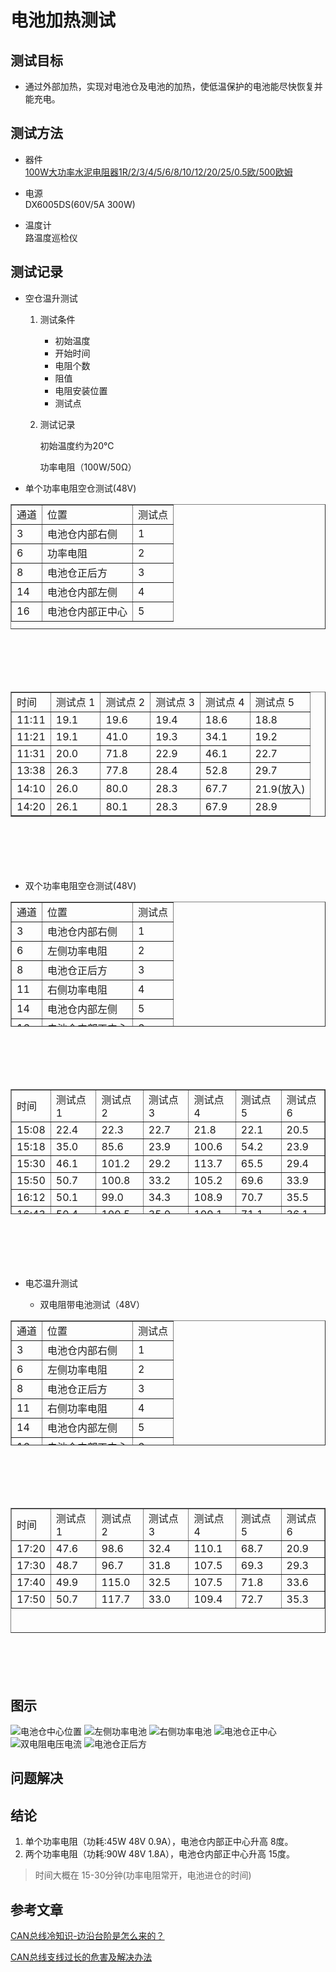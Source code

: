 电池加热测试
==================

## 测试目标
 * 通过外部加热，实现对电池仓及电池的加热，使低温保护的电池能尽快恢复并能充电。

## 测试方法
* 器件  
	[100W大功率水泥电阻器1R/2/3/4/5/6/8/10/12/20/25/0.5欧/500欧姆](https://detail.tmall.com/item.htm?spm=a230r.1.14.23.33f3499frMqEP0&id=609178727903&ns=1&abbucket=9)  

* 电源  
    DX6005DS(60V/5A 300W)  
    
* 温度计  
    路温度巡检仪


## 测试记录

* 空仓温升测试	

     1. 测试条件  
        * 初始温度
        * 开始时间
        * 电阻个数
        * 阻值
        * 电阻安装位置
        * 测试点
    
    
    2. 测试记录  
    
        初始温度约为20℃  
        
        功率电阻（100W/50Ω）
        
    
* 单个功率电阻空仓测试(48V)
<table  border="nore"
        height="200px"
        cellspacing="12"
        width="100%"
        style="margin-bottom:100px">
    <tr>
        <td>通道</td>
        <td>位置</td>
        <td>测试点</td>
    </tr>
    <tr>
        <td>3</td>
        <td>电池仓内部右侧</td>
        <td>1</td>
    </tr>
    <tr>
        <td>6</td>
        <td>功率电阻</td>
        <td>2</td>
    </tr>
    <tr>
        <td>8</td>
        <td>电池仓正后方</td>
        <td>3</td>
    </tr>
    <tr>
        <td>14</td>
        <td>电池仓内部左侧</td>
        <td>4</td>
    </tr>
    <tr>
        <td>16</td>
        <td>电池仓内部正中心</td>
        <td>5</td>
    </tr>
</table>
        

   
              
<table  border="nore"
        height="200px"
        cellspacing="12"
        width="100%"
        style="margin-bottom:100px">
    <tr>
        <td>时间</td>
        <td>测试点 1</td>
        <td>测试点 2</td>
        <td>测试点 3</td>
        <td>测试点 4</td>
        <td>测试点 5</td>
    </tr>
    <tr>
        <td>11:11</td>
        <td>19.1</td>
        <td>19.6</td>
        <td>19.4</td>
        <td>18.6</td>
        <td>18.8</td>
    </tr>
    <tr>
        <td>11:21</td>
        <td>19.1</td>
        <td>41.0</td>
        <td>19.3</td>
        <td>34.1</td>
        <td>19.2</td>
    </tr>
    <tr>
        <td>11:31</td>
        <td>20.0</td>
        <td>71.8</td>
        <td>22.9</td>
        <td>46.1</td>
        <td>22.7</td>
    </tr>
    <tr>
        <td>13:38</td>
        <td>26.3</td>
        <td>77.8</td>
        <td>28.4</td>
        <td>52.8</td>
        <td>29.7</td>
    </tr>
    <tr>
        <td>14:10</td>
        <td>26.0</td>
        <td>80.0</td>
        <td>28.3</td>
        <td>67.7</td>
        <td>21.9(放入)</td>
    </tr>
    <tr>
        <td>14:20</td>
        <td>26.1</td>
        <td>80.1</td>
        <td>28.3</td>
        <td>67.9</td>
        <td>28.9</td>
    </tr>
</table>
    
    
* 双个功率电阻空仓测试(48V)
<table  border="nore"
        height="200px"
        cellspacing="12"
        width="100%"
        style="margin-bottom:100px">
    <tr>
        <td>通道</td>
        <td>位置</td>
        <td>测试点</td>
    </tr>
    <tr>
        <td>3</td>
        <td>电池仓内部右侧</td>
        <td>1</td>
    </tr>
    <tr>
        <td>6</td>
        <td>左侧功率电阻</td>
        <td>2</td>
    </tr>
    <tr>
        <td>8</td>
        <td>电池仓正后方</td>
        <td>3</td>
    </tr>
    <tr>
        <td>11</td>
        <td>右侧功率电阻</td>
        <td>4</td>
    </tr>
    <tr>
        <td>14</td>
        <td>电池仓内部左侧</td>
        <td>5</td>
    </tr>
    <tr>
        <td>16</td>
        <td>电池仓内部正中心</td>
        <td>6</td>
    </tr>
</table>
        
            
<table  border="nore"
        height="200px"
        cellspacing="12"
        width="100%"
        style="margin-bottom:100px">
    <tr>
        <td>时间</td>
        <td>测试点 1</td>
        <td>测试点 2</td>
        <td>测试点 3</td>
        <td>测试点 4</td>
        <td>测试点 5</td>
        <td>测试点6</td>
    </tr>
    <tr>
        <td>15:08</td>
        <td>22.4</td>
        <td>22.3</td>
        <td>22.7</td>
        <td>21.8</td>
        <td>22.1</td>
        <td>20.5</td>
    </tr>
    <tr>
        <td>15:18</td>
        <td>35.0</td>
        <td>85.6</td>
        <td>23.9</td>
        <td>100.6</td>
        <td>54.2</td>
        <td>23.9</td>
    </tr>
    <tr>
        <td>15:30</td>
        <td>46.1</td>
        <td>101.2</td>
        <td>29.2</td>
        <td>113.7</td>
        <td>65.5</td>
        <td>29.4</td>
    </tr>
    <tr>
        <td>15:50</td>
        <td>50.7</td>
        <td>100.8</td>
        <td>33.2</td>
        <td>105.2</td>
        <td>69.6</td>
        <td>33.9</td>
    </tr>
    <tr>
        <td>16:12</td>
        <td>50.1</td>
        <td>99.0</td>
        <td>34.3</td>
        <td>108.9</td>
        <td>70.7</td>
        <td>35.5</td>
    </tr>
    <tr>
        <td>16:43</td>
        <td>50.4</td>
        <td>100.5</td>
        <td>35.0</td>
        <td>109.1</td>
        <td>71.1</td>
        <td>36.1</td>
    </tr>
</table>
        

    
    
* 电芯温升测试

    * 双电阻带电池测试（48V）
<table  border="nore"
        height="200px"
        cellspacing="12"
        width="100%"
        style="margin-bottom:100px">
    <tr>
        <td>通道</td>
        <td>位置</td>
        <td>测试点</td>
    </tr>
    <tr>
        <td>3</td>
        <td>电池仓内部右侧</td>
        <td>1</td>
    </tr>
    <tr>
        <td>6</td>
        <td>左侧功率电阻</td>
        <td>2</td>
    </tr>
    <tr>
        <td>8</td>
        <td>电池仓正后方</td>
        <td>3</td>
    </tr>
    <tr>
        <td>11</td>
        <td>右侧功率电阻</td>
        <td>4</td>
    </tr>
    <tr>
        <td>14</td>
        <td>电池仓内部左侧</td>
        <td>5</td>
    </tr>
    <tr>
        <td>16</td>
        <td>电池仓内部正中心</td>
        <td>6</td>
    </tr>
</table>

<table  border="nore"
        height="200px"
        cellspacing="12"
        width="100%"
        style="margin-bottom:100px">
    <tr>
        <td>时间</td>
        <td>测试点 1</td>
        <td>测试点 2</td>
        <td>测试点 3</td>
        <td>测试点 4</td>
        <td>测试点 5</td>
        <td>测试点6</td>
    </tr>
    <tr>
        <td>17:20</td>
        <td>47.6</td>
        <td>98.6</td>
        <td>32.4</td>
        <td>110.1</td>
        <td>68.7</td>
        <td>20.9</td>
    </tr>
    <tr>
        <td>17:30</td>
        <td>48.7</td>
        <td>96.7</td>
        <td>31.8</td>
        <td>107.5</td>
        <td>69.3</td>
        <td>29.3</td>
    </tr>
    <tr>
        <td>17:40</td>
        <td>49.9</td>
        <td>115.0</td>
        <td>32.5</td>
        <td>107.5</td>
        <td>71.8</td>
        <td>33.6</td>
    </tr>
    <tr>
        <td>17:50</td>
        <td>50.7</td>
        <td>117.7</td>
        <td>33.0</td>
        <td>109.4</td>
        <td>72.7</td>
        <td>35.3</td>
    </tr>
</table>

## 图示
![电池仓中心位置](http://www.zozo825117.cn:28186/index.php/s/Sff9HPGs3eEMy88/preview)
![左侧功率电池](http://www.zozo825117.cn:28186/index.php/s/fr53RbmwsMP5mXB/preview)
![右侧功率电池](http://www.zozo825117.cn:28186/index.php/s/bmGx5HpiG4g2yKc/preview)
![电池仓正中心](http://www.zozo825117.cn:28186/index.php/s/zymid9SMNwgFT2N/preview)
![双电阻电压电流](http://www.zozo825117.cn:28186/index.php/s/Q85xecbk2tLLWAZ/preview)
![电池仓正后方](http://www.zozo825117.cn:28186/index.php/s/8yFNi4iKRkc3cao/preview)
## 问题解决

## 结论
1. 单个功率电阻（功耗:45W 48V 0.9A），电池仓内部正中心升高 8度。
2. 两个功率电阻（功耗:90W 48V 1.8A），电池仓内部正中心升高 15度。
> 时间大概在 15-30分钟(功率电阻常开，电池进仓的时间)

## 参考文章

[CAN总线冷知识-边沿台阶是怎么来的？](http://m.eeworld.com.cn/ic_article/89/459245.html)



[CAN总线支线过长的危害及解决办法](http://m.elecfans.com/article/1085442.html)

